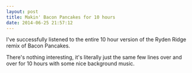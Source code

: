 ```yaml
---
layout: post
title: Makin' Bacon Pancakes for 10 hours
date: 2014-06-25 21:57:12
---
```

I've successfully listened to the entire 10 hour version of the Ryden Ridge remix of Bacon Pancakes.

There's nothing interesting, it's literally just the same few lines over and over for 10 hours with some nice background music.

<!-- TODO: maybe redo this in Markdown -->
<a href="//www.youtube.com/watch?v=uPPEdZ-rFBw" target="_blank" rel="noopener noreferrer">
<img src="//img.youtube.com/vi/uPPEdZ-rFBw/maxresdefault.jpg" loading="lazy" alt>
</a>
